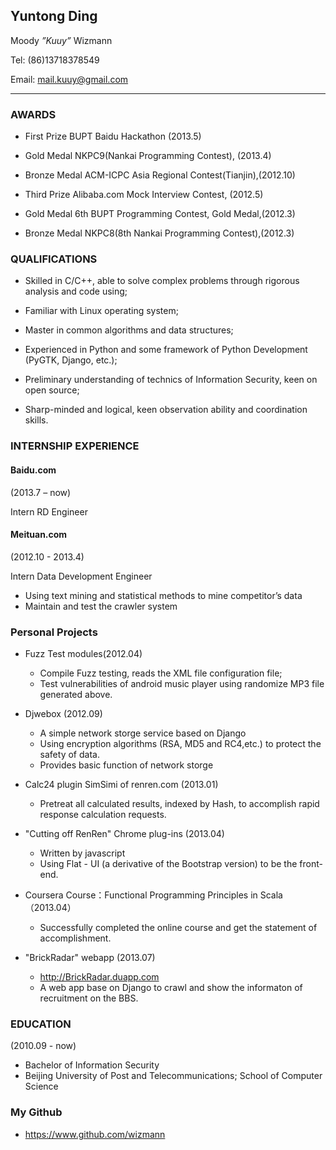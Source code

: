 ## Yuntong Ding
Moody _”Kuuy”_ Wizmann

Tel: (86)13718378549

Email: mail.kuuy@gmail.com

<hr />

### AWARDS

* First Prize
BUPT Baidu Hackathon (2013.5)

* Gold Medal
NKPC9(Nankai Programming Contest), (2013.4)

* Bronze Medal 
ACM-ICPC Asia Regional Contest(Tianjin),(2012.10)

* Third Prize 
Alibaba.com Mock Interview Contest, (2012.5)

* Gold Medal
6th BUPT Programming Contest, Gold Medal,(2012.3)

* Bronze Medal
NKPC8(8th Nankai Programming Contest),(2012.3)

### QUALIFICATIONS

* Skilled in C/C++, able to solve complex problems through rigorous analysis and code using;

* Familiar with Linux operating system;

* Master in common algorithms and data structures;

* Experienced in Python and some framework of Python Development (PyGTK, Django, etc.);

* Preliminary understanding of technics of Information Security, keen on open source;

* Sharp-minded and logical, keen observation ability and coordination skills.

### INTERNSHIP EXPERIENCE

#### Baidu.com

(2013.7 – now)

Intern RD Engineer

#### Meituan.com

(2012.10 - 2013.4)

Intern Data Development Engineer

* Using text mining and statistical methods to mine competitor’s data
* Maintain and test the crawler system

### Personal Projects

* Fuzz Test modules(2012.04)
    
    * Compile Fuzz testing, reads the XML file configuration file;
    * Test vulnerabilities of android music player using randomize MP3 file generated above.
 
* Djwebox (2012.09) 
    
    * A simple network storge service based on Django
    * Using encryption algorithms (RSA, MD5 and RC4,etc.) to protect the safety of data.
    * Provides basic function of network storge

* Calc24 plugin SimSimi of renren.com (2013.01)
    
    * Pretreat all calculated results, indexed by Hash, to accomplish rapid response calculation requests.

* "Cutting off RenRen" Chrome plug-ins (2013.04)
    
    * Written by javascript
    * Using Flat - UI (a derivative of the Bootstrap version) to be the front-end.

* Coursera Course：Functional Programming Principles in Scala （2013.04）

    * Successfully completed the online course and get the statement of accomplishment.

* "BrickRadar" webapp (2013.07)

    * http://BrickRadar.duapp.com
    * A web app base on Django to crawl and show the informaton of recruitment on the BBS.

### EDUCATION

(2010.09 - now)

* Bachelor of Information Security
* Beijing University of Post and Telecommunications; School of Computer Science

### My Github

* https://www.github.com/wizmann
